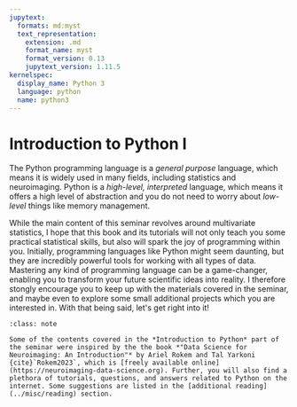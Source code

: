```yaml
---
jupytext:
  formats: md:myst
  text_representation:
    extension: .md
    format_name: myst
    format_version: 0.13
    jupytext_version: 1.11.5
kernelspec:
  display_name: Python 3
  language: python
  name: python3
---
```


# Introduction to Python I

The Python programming language is a *general purpose* language, which means it is widely used in many fields, including statistics and neuroimaging. Python is a *high-level, interpreted* language, which means it offers a high level of abstraction and you do not need to worry about *low-level* things like memory management.

While the main content of this seminar revolves around multivariate statistics, I hope that this book and its tutorials will not only teach you some practical statistical skills, but also will spark the joy of programming within you. Initially, programming languages like Python might seem daunting, but they are incredibly powerful tools for working with all types of data. Mastering any kind of programming language can be a game-changer, enabling you to transform your future scientific ideas into reality. I therefore stongly encourage you to keep up with the materials covered in the seminar, and maybe even to explore some small additional projects which you are interested in. With that being said, let's get right into it!


```{admonition} Disclaimer
:class: note

Some of the contents covered in the *Introduction to Python* part of the seminar were inspired by the the book *"Data Science for Neuroimaging: An Introduction"* by Ariel Rokem and Tal Yarkoni {cite}`Rokem2023`, which is [freely available online](https://neuroimaging-data-science.org). Further, you will also find a plethora of tutorials, questions, and answers related to Python on the internet. Some suggestions are listed in the [additional reading](../misc/reading) section.
```

